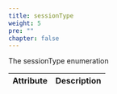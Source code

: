 ```yaml
---
title: sessionType
weight: 5
pre: ""
chapter: false
---
```



The sessionType enumeration

Attribute | Description
--------- | -----------
